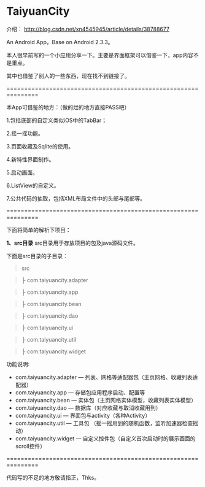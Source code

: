 TaiyuanCity
===========
介绍：
http://blog.csdn.net/xn4545945/article/details/38788677

An Android App，Base on Android 2.3.3。

本人很早前写的一个小应用分享一下。主要是界面框架可以借鉴一下，app内容不是重点。

其中也借鉴了别人的一些东西，现在找不到链接了。

===============================================================

本App可借鉴的地方：（做的烂的地方直接PASS吧）

1.包括底部的自定义类似iOS中的TabBar；

2.摇一摇功能。

3.页面收藏及Sqlite的使用。

4.新特性界面制作。

5.启动画面。

6.ListView的自定义。

7.公共代码的抽取，包括XML布局文件中的头部与尾部等。

===============================================================



下面将简单的解析下项目：

**1、src目录**
src目录用于存放项目的包及java源码文件。

下面是src目录的子目录：
> src

> ├ com.taiyuancity.adapter

> ├ com.taiyuancity.app

> ├ com.taiyuancity.bean

> ├ com.taiyuancity.dao

> ├ com.taiyuancity.ui

> ├ com.taiyuancity.util

> ├ com.taiyuancity.widget


功能说明:
- com.taiyuancity.adapter — 列表、网格等适配器包（主页网格、收藏列表适配器）
- com.taiyuancity.app — 存储包应用程序启动、配置等
- com.taiyuancity.bean — 实体包（主页网格实体模型，收藏列表实体模型）
- com.taiyuancity.dao — 数据库（对应收藏与取消收藏用到）
- com.taiyuancity.ui — 界面包与activity（各种Activity）
- com.taiyuancity.util — 工具包 （摇一摇用到的随机函数，监听加速器检查摇动）
- com.taiyuancity.widget — 自定义控件包（自定义首次启动时的展示画面的scroll控件）


===============================================================


代码写的不足的地方敬请指正，Thks。
